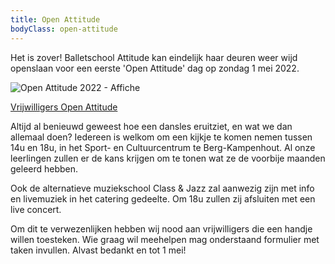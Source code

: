 ```yaml
---
title: Open Attitude
bodyClass: open-attitude
---
```

Het is zover! Balletschool Attitude kan eindelijk haar deuren weer wijd openslaan voor een eerste 'Open Attitude' dag op zondag 1 mei 2022.

![Open Attitude 2022 - Affiche](/pictures/balletschool/open-attitude-2022.png)

<a class="purple-button" href="https://forms.gle/dU7KwUgfPAi3oic99" target="blank">Vrijwilligers Open Attitude</a>

Altijd al benieuwd geweest hoe een dansles eruitziet, en wat we dan allemaal doen? Iedereen is welkom om een kijkje te komen nemen tussen 14u en 18u, in het Sport- en Cultuurcentrum te Berg-Kampenhout. Al onze leerlingen zullen er de kans krijgen om te tonen wat ze de voorbije maanden geleerd hebben.

Ook de alternatieve muziekschool Class & Jazz zal aanwezig zijn met info en livemuziek in het catering gedeelte. Om 18u zullen zij afsluiten met een live concert.

Om dit te verwezenlijken hebben wij nood aan vrijwilligers die een handje willen toesteken. Wie graag wil meehelpen mag onderstaand formulier met taken invullen. Alvast bedankt en tot 1 mei!
